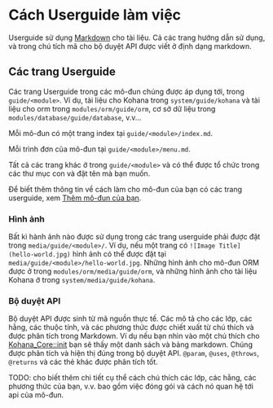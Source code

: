 # Cách Userguide làm việc

Userguide sử dụng [Markdown](markdown) cho tài liệu.
Cả các trang hướng dẫn sử dụng, và trong chú tích mã cho bộ duyệt API được viết ở định dạng markdown.

## Các trang Userguide

Các trang Userguide trong các mô-đun chúng được áp dụng tới, trong `guide/<module>`.
Ví dụ, tài liệu cho Kohana trong `system/guide/kohana` và tài liệu cho orm trong `modules/orm/guide/orm`, cơ sở dữ liệu trong `modules/database/guide/database`, v.v...

Mỗi mô-đun có một trang index tại `guide/<module>/index.md`.

Mỗi trình đơn của mô-đun tại `guide/<module>/menu.md`.

Tất cả các trang khác ở trong `guide/<module>` và có thể được tổ chức trong các thư mục con và đặt tên mà bạn muốn.

Để biết thêm thông tin về cách làm cho mô-đun của bạn có các trang userguide, xem [Thêm mô-đun của bạn](adding).

### Hình ảnh

Bất kì hành ảnh nào được sử dụng trong các trang userguide phải được đặt trong `media/guide/<module>/`.
Ví dụ, nếu một trang có `![Image Title](hello-world.jpg)` hình ảnh có thể được đặt tại `media/guide/<module>/hello-world.jpg`.
Những hình ảnh cho mô-đun ORM được ở trong `modules/orm/media/guide/orm`, và những hình ảnh cho tài liệu Kohana ở trong `system/media/guide/kohana`.

### Bộ duyệt API

Bộ duyệt API được sinh từ mã nguồn thực tế.
Các mô tả cho các lớp, các hằng, các thuộc tính, và các phương thức được chiết xuất từ chú thích và được phân tích trong Markdown.
Ví dụ nếu bạn nhìn vào một chú thích cho [Kohana_Core::init](http://github.com/kohana/core/blob/c443c44922ef13421f4a/classes/kohana/core.php#L5) bạn sẽ thấy một danh sách và bảng markdown.
Chúng được phân tích và hiện thị đúng trong bộ duyệt API.
`@param`, `@uses`, `@throws`, `@returns` và các thẻ khác được phân tích tốt.

TODO: cho biết thêm chi tiết cụ thể cách chú thích các lớp, các hằng, các phương thức của bạn, v.v. bao gồm việc đóng gói và cách nó quan hệ tới api của mô-đun.
